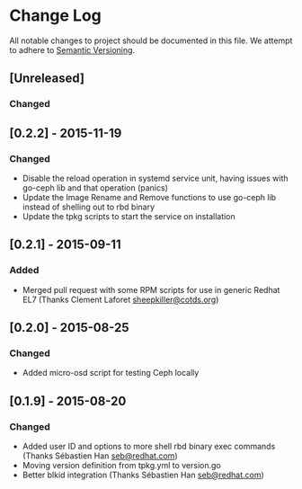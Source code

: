 # Change Log
All notable changes to project should be documented in this file.
We attempt to adhere to [Semantic Versioning](http://semver.org/).

## [Unreleased]
### Changed

## [0.2.2] - 2015-11-19
### Changed
- Disable the reload operation in systemd service unit, having issues
  with go-ceph lib and that operation (panics)
- Update the Image Rename and Remove functions to use go-ceph lib
  instead of shelling out to rbd binary
- Update the tpkg scripts to start the service on installation

## [0.2.1] - 2015-09-11
### Added
- Merged pull request with some RPM scripts for use in generic Redhat EL7 (Thanks Clement Laforet <sheepkiller@cotds.org>)

## [0.2.0] - 2015-08-25
### Changed
- Added micro-osd script for testing Ceph locally

## [0.1.9] - 2015-08-20
### Changed
- Added user ID and options to more shell rbd binary exec commands (Thanks Sébastien Han <seb@redhat.com>)
- Moving version definition from tpkg.yml to version.go
- Better blkid integration (Thanks Sébastien Han <seb@redhat.com>)
